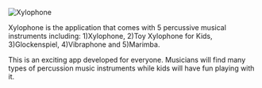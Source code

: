 ![Xylophone](https://user-images.githubusercontent.com/41550199/83450365-bfd73300-a472-11ea-8cfa-cc105755fdad.jpeg)



Xylophone is the application that comes with 5 percussive musical instruments including: 
1)Xylophone, 
2)Toy Xylophone for Kids, 
3)Glockenspiel, 
4)Vibraphone and 
5)Marimba.

This is an exciting app developed for everyone. Musicians will find many types of percussion music instruments while kids will have fun playing with it.
